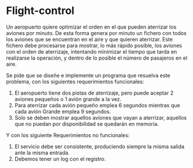 # Flight-control

Un aeropuerto quiere optimizar el orden en el que pueden aterrizar los aviones por minuto.
De esta forma genera por minuto un fichero con todos los aviones que se encuentran en el aire y que quieren aterrizar. Este fichero debe procesarse para mostrar, lo más rápido posible, los aviones con el orden de aterrizaje, intentando minimizar el tiempo que tarda en realizarse la operación, y dentro de lo posible el número de pasajeros en el aire.

Se pide que se diseñe e implemente un programa que resuelva este problema, con los siguientes requerimientos funcionales:
  1. El aeropuerto tiene dos pistas de aterrizaje, pero puede aceptar 2 aviones pequeños o 1 avión grande a la vez.
  2. Para aterrizar cada avión pequeño emplea 6 segundos mientras que cada avión Grande emplea 9 segundos.
  3. Solo se deben mostrar aquellos aviones que vayan a aterrizar, aquellos que no puedan por disponibilidad se quedarán en memoria.

Y con los siguiente Requerimientos no funcionales:
  1. El servicio debe ser consistente, produciendo siempre la misma salida ante la misma entrada.
  2. Debemos tener un log con el registro.

